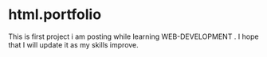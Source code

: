 # html.portfolio
This is first project i am posting while learning WEB-DEVELOPMENT . I hope that I will update it as my skills improve.
